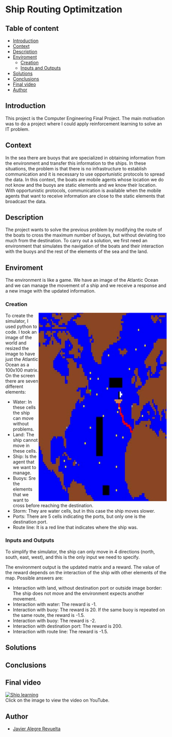 # Ship Routing Optimitzation

## Table of content

* [Introduction](##introduction)
* [Context](#context)
* [Description](#description)
* [Enviroment](#enviroment)
    * [Creation](#creation)
    * [Inputs and Outputs](#inputs-and-outputs)
* [Solutions](#solutions)
* [Conclusions](#conclusions)
* [Final video](#final-video)
* [Author](#author)

## Introduction
This project is the Computer Engineering Final Project. The main motivation was to do a project where I could apply reinforcement learning to solve an IT problem.

## Context
In the sea there are buoys that are specialized in obtaining information from the environment and transfer this information to the ships. In these situations, the problem is that there is no infrastructure to establish communication and it is necessary to use opportunistic protocols to spread the data. In this context, the boats are mobile agents whose location we do not know and the buoys are static elements and we know their location. With opportunistic protocols, communication is available when the mobile agents that want to receive information are close to the static elements that broadcast the data.

## Description
The project wants to solve the previous problem by modifying the route of the boats to cross the maximum number of buoys, but without deviating too much from the destination. To carry out a solution, we first need an environment that simulates the navigation of the boats and their interaction with the buoys and the rest of the elements of the sea and the land.

## Enviroment
The environment is like a game. We have an image of the Atlantic Ocean and we can manage the movement of a ship and we receive a response and a new image with the updated information.

### Creation
<img src="https://github.com/Javier-21/Ship_Routing_Optimitzation/blob/master/rsc/map_enviroment.png" align="right" width="400" alt="Enviroment map"/>

To create the simulator, I used python to code. I took an image of the world and resized the image to have just the Atlantic Ocean as a 100x100 matrix. On the screen there are seven different elements:
* Water: In these cells the ship can move without problems.
* Land: The ship cannot move in these cells.
* Ship: Is the agent that we want to manage.
* Buoys: Sre the elements that we want to cross before reaching the destination.
* Storm: They are water cells, but in this case the ship moves slower.
* Ports: There are 5 cells indicating the ports, but only one is the destination port.
* Route line: It is a red line that indicates where the ship was.

### Inputs and Outputs
To simplify the simulator, the ship can only move in 4 directions (north, south, east, west), and this is the only input we need to specify.

The environment output is the updated matrix and a reward. The value of the reward depends on the interaction of the ship with other elements of the map. Possible answers are:
* Interaction with land, without destination port or outside image border: The ship does not move and the environment expects another movement.
* Interaction with water: The reward is -1.
* Interaction with buoy: The reward is 20. If the same buoy is repeated on the same route, the reward is -1.5.
* Interaction with buoy: The reward is -2.
* Interaction with destination port: The reward is 200.
* Interaction with route line: The reward is -1.5.

## Solutions

## Conclusions

## Final video
[![Ship learning](https://i9.ytimg.com/vi_webp/wj3ZSi1u1rY/mq2.webp?sqp=CISIwJ4G-oaymwEmCMACELQB8quKqQMa8AEB-AG-AoAC4AOKAgwIABABGBQgEyh_MA8=&rs=AOn4CLA96IynOqAXhxMnUuD5b7Q5UAkh9Q)](https://youtu.be/wj3ZSi1u1rY)
<br/>
Click on the image to view the video on YouTube.

## Author
- [Javier Alegre Revuelta](https://github.com/Javier-21)
